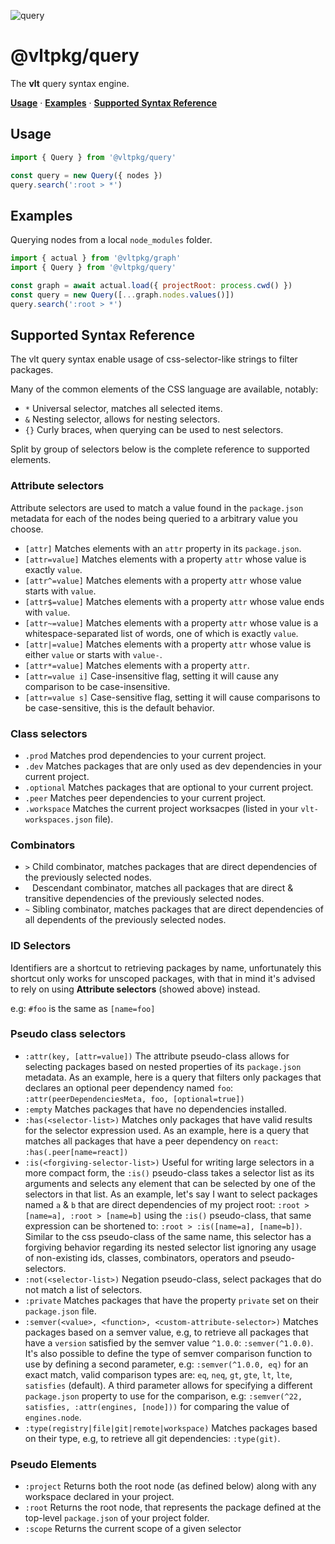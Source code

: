 ![query](https://github.com/user-attachments/assets/5b4802b7-7567-4f50-8f77-7ee398f58d43)

# @vltpkg/query

The **vlt** query syntax engine.

**[Usage](#usage)**
·
**[Examples](#examples)**
·
**[Supported Syntax Reference](#supported-syntax-reference)**

## Usage

```js
import { Query } from '@vltpkg/query'

const query = new Query({ nodes })
query.search(':root > *')
```

## Examples

Querying nodes from a local `node_modules` folder.

```js
import { actual } from '@vltpkg/graph'
import { Query } from '@vltpkg/query'

const graph = await actual.load({ projectRoot: process.cwd() })
const query = new Query([...graph.nodes.values()])
query.search(':root > *')
```

## Supported Syntax Reference

The vlt query syntax enable usage of css-selector-like strings to filter
packages.

Many of the common elements of the CSS language are available, notably:

- `*` Universal selector, matches all selected items.
- `&` Nesting selector, allows for nesting selectors.
- `{}` Curly braces, when querying can be used to nest selectors.

Split by group of selectors below is the complete reference to supported
elements.

### Attribute selectors

Attribute selectors are used to match a value found in the `package.json`
metadata for each of the nodes being queried to a arbitrary value you choose.

- `[attr]` Matches elements with an `attr` property in its `package.json`.
- `[attr=value]` Matches elements with a property `attr` whose value is exactly `value`.
- `[attr^=value]` Matches elements with a property `attr` whose value starts with `value`.
- `[attr$=value]` Matches elements with a property `attr` whose value ends with `value`.
- `[attr~=value]` Matches elements with a property `attr` whose value is a whitespace-separated list of words, one of which is exactly `value`.
- `[attr|=value]` Matches elements with a property `attr` whose value is either `value` or starts with `value-`.
- `[attr*=value]` Matches elements with a property `attr`.
- `[attr=value i]` Case-insensitive flag, setting it will cause any comparison to be case-insensitive.
- `[attr=value s]` Case-sensitive flag, setting it will cause comparisons to be case-sensitive, this is the default behavior.

### Class selectors

- `.prod` Matches prod dependencies to your current project.
- `.dev` Matches packages that are only used as dev dependencies in your current project.
- `.optional` Matches packages that are optional to your current project.
- `.peer` Matches peer dependencies to your current project.
- `.workspace` Matches the current project worksacpes (listed in your `vlt-workspaces.json` file).

### Combinators

- `>` Child combinator, matches packages that are direct dependencies of the previously selected nodes.
- ` ` Descendant combinator, matches all packages that are direct & transitive dependencies of the previously selected nodes.
- `~` Sibling combinator, matches packages that are direct dependencies of all dependents of the previously selected nodes.

### ID Selectors

Identifiers are a shortcut to retrieving packages by name, unfortunately this shortcut only works for unscoped packages, with that in mind it's advised to rely on using **Attribute selectors** (showed above) instead.

e.g: `#foo` is the same as `[name=foo]`

### Pseudo class selectors

- `:attr(key, [attr=value])` The attribute pseudo-class allows for selecting packages based on nested properties of its `package.json` metadata. As an example, here is a query that filters only packages that declares an optional peer dependency named `foo`: `:attr(peerDependenciesMeta, foo, [optional=true])`
- `:empty` Matches packages that have no dependencies installed.
- `:has(<selector-list>)` Matches only packages that have valid results for the selector expression used. As an example, here is a query that matches all packages that have a peer dependency on `react`: `:has(.peer[name=react])`
- `:is(<forgiving-selector-list>)` Useful for writing large selectors in a more compact form, the `:is()` pseudo-class takes a selector list as its arguments and selects any element that can be selected by one of the selectors in that list. As an example, let's say I want to select packages named `a` & `b` that are direct dependencies of my project root: `:root > [name=a], :root > [name=b]` using the `:is()` pseudo-class, that same expression can be shortened to: `:root > :is([name=a], [name=b])`. Similar to the css pseudo-class of the same name, this selector has a forgiving behavior regarding its nested selector list ignoring any usage of non-existing ids, classes, combinators, operators and pseudo-selectors.
- `:not(<selector-list>)` Negation pseudo-class, select packages that do not match a list of selectors.
- `:private` Matches packages that have the property `private` set on their `package.json` file.
- `:semver(<value>, <function>, <custom-attribute-selector>)` Matches packages based on a semver value, e.g, to retrieve all packages that have a `version` satisfied by the semver value `^1.0.0`: `:semver(^1.0.0)`. It's also possible to define the type of semver comparison function to use by defining a second parameter, e.g: `:semver(^1.0.0, eq)` for an exact match, valid comparison types are: `eq`, `neq`, `gt`, `gte`, `lt`, `lte`, `satisfies` (default). A third parameter allows for specifying a different `package.json` property to use for the comparison, e.g: `:semver(^22, satisfies, :attr(engines, [node]))` for comparing the value of `engines.node`.
- `:type(registry|file|git|remote|workspace)` Matches packages based on their type, e.g, to retrieve all git dependencies: `:type(git)`.

### Pseudo Elements

- `:project` Returns both the root node (as defined below) along with any workspace declared in your project.
- `:root` Returns the root node, that represents the package defined at the top-level `package.json` of your project folder.
- `:scope` Returns the current scope of a given selector

